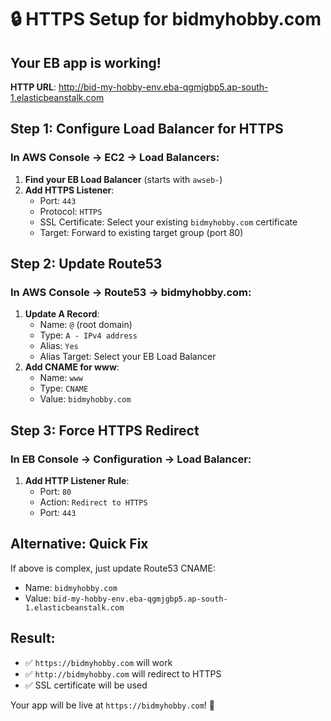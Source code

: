 # 🔒 HTTPS Setup for bidmyhobby.com

## Your EB app is working!
**HTTP URL**: http://bid-my-hobby-env.eba-qgmjgbp5.ap-south-1.elasticbeanstalk.com

## Step 1: Configure Load Balancer for HTTPS

### In AWS Console → EC2 → Load Balancers:
1. **Find your EB Load Balancer** (starts with `awseb-`)
2. **Add HTTPS Listener**:
   - Port: `443`
   - Protocol: `HTTPS`
   - SSL Certificate: Select your existing `bidmyhobby.com` certificate
   - Target: Forward to existing target group (port 80)

## Step 2: Update Route53
### In AWS Console → Route53 → bidmyhobby.com:
1. **Update A Record**:
   - Name: `@` (root domain)
   - Type: `A - IPv4 address`
   - Alias: `Yes`
   - Alias Target: Select your EB Load Balancer
2. **Add CNAME for www**:
   - Name: `www`
   - Type: `CNAME`
   - Value: `bidmyhobby.com`

## Step 3: Force HTTPS Redirect
### In EB Console → Configuration → Load Balancer:
1. **Add HTTP Listener Rule**:
   - Port: `80`
   - Action: `Redirect to HTTPS`
   - Port: `443`

## Alternative: Quick Fix
If above is complex, just update Route53 CNAME:
- Name: `bidmyhobby.com`
- Value: `bid-my-hobby-env.eba-qgmjgbp5.ap-south-1.elasticbeanstalk.com`

## Result:
- ✅ `https://bidmyhobby.com` will work
- ✅ `http://bidmyhobby.com` will redirect to HTTPS
- ✅ SSL certificate will be used

Your app will be live at `https://bidmyhobby.com`! 🚀